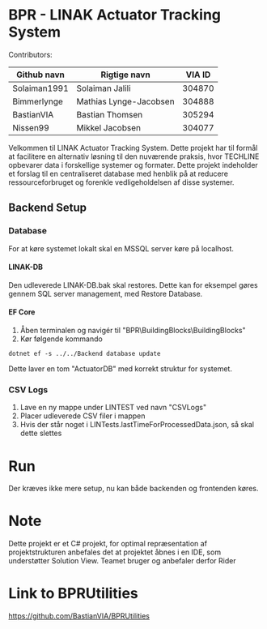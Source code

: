 # BPR - LINAK Actuator Tracking System

Contributors:

| Github navn  | Rigtige navn | VIA ID |
| ------------- | ------------- | ------------- |
| Solaiman1991 | Solaiman Jalili | 304870 |
| Bimmerlynge | Mathias Lynge-Jacobsen | 304888 |
| BastianVIA | Bastian Thomsen | 305294 |
| Nissen99 | Mikkel Jacobsen | 304077 |


Velkommen til LINAK Actuator Tracking System. Dette projekt har til formål at facilitere en alternativ løsning til den nuværende praksis, hvor TECHLINE opbevarer data i forskellige systemer og formater. Dette projekt indeholder et forslag til en centraliseret database med henblik på at reducere ressourceforbruget og forenkle vedligeholdelsen af disse systemer.

## Backend Setup
### Database
For at køre systemet lokalt skal en MSSQL server køre på localhost. 
#### LINAK-DB
Den udleverede LINAK-DB.bak skal restores.
Dette kan for eksempel gøres gennem SQL server management, med Restore Database.

#### EF Core
1. Åben terminalen og navigér til "BPR\BuildingBlocks\BuildingBlocks"
2. Kør følgende kommando
```
dotnet ef -s ../../Backend database update
```
Dette laver en tom "ActuatorDB" med korrekt struktur for systemet.

### CSV Logs
1. Lave en ny mappe under LINTEST ved navn "CSVLogs"
2. Placer udleverede CSV filer i mappen
3. Hvis der står noget i LINTests.lastTimeForProcessedData.json, så skal dette slettes

# Run
Der kræves ikke mere setup, nu kan både backenden og frontenden køres.

# Note
Dette projekt er et C# projekt, for optimal repræsentation af projektstrukturen anbefales det at projektet åbnes i en IDE, som understøtter Solution View. Teamet bruger og anbefaler derfor Rider 

# Link to BPRUtilities
https://github.com/BastianVIA/BPRUtilities
